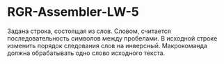 # RGR-Assembler-LW-5

Задана строка, состоящая из слов. Словом, считается последовательность символов между пробелами. В исходной строке изменить порядок следования слов на инверсный. Макрокоманда должна обрабатывать одно слово исходного текста.
